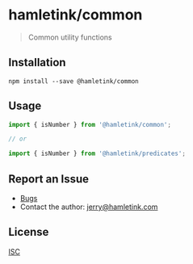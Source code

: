 hamletink/common
=================

> Common utility functions

Installation
------------

```
npm install --save @hamletink/common
```

Usage
-----

```js
import { isNumber } from '@hamletink/common';

// or

import { isNumber } from '@hamletink/predicates';
```

Report an Issue
---------------

* [Bugs](http://github.com/jhamlet/hamletink-common/issues)
* Contact the author: <jerry@hamletink.com>


License
-------

[ISC](./LICENSE)

